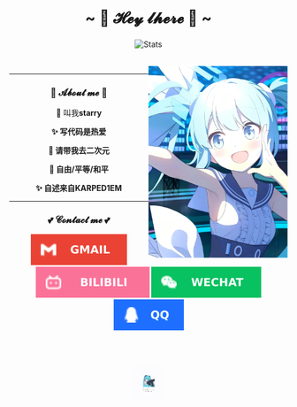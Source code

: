 <h1 align="center">~ 💖 𝓗𝓮𝔂 𝓵𝓱𝓮𝓻𝓮 💖 ~</h1>

<p align="center">
 <img src="https://github-widgetbox.vercel.app/api/profile?username=starryChina&data=followers,repositories,stars,commits&theme=nautilus" align="center" alt="Stats" />
</p>

<br/>

<img align="right" alt="Damn i love gura" src="miku.webp" width="50%" height="auto"/>

<div align="center">
 
 <hr/><h3>🌱 𝓐𝓫𝓸𝓾𝓽 𝓶𝓮 🌱</h3>
 <p>💖 叫我<b>starry<b></p>
 <p>✨ 写代码是热爱</p>
 <p>🌸 请带我去二次元</p>
 <p>🗽 自由/平等/和平</p>
 <p>✨ 自述来自KARPED1EM </p>

 <hr/><h3 align="center">💕 𝓒𝓸𝓷𝓽𝓪𝓬𝓽 𝓶𝓮 💕</h3>
 <a href="mailto:starrynet@126.com" target="_blank"><img src="https://github.com/starryChina/starryChina/blob/main/GMAIL.svg"/></a>
 <a href="https://space.bilibili.com/353211524" target="_blank"><img src="https://github.com/starryChina/starryChina/blob/main/BILIBILI.svg"/></a>
  <a href="https://raw.githubusercontent.com/starryChina/starryChina/refs/heads/main/Weixin.webp" target="_blank"><img src="https://github.com/starryChina/starryChina/blob/main/WECHAT.svg"/></a>
  <a href="https://raw.githubusercontent.com/starryChina/starryChina/refs/heads/main/QQ.webp" target="_blank"><img src="https://github.com/starryChina/starryChina/blob/main/QQ.svg"/></a>
 
 </br></br>
 
 <img src="GIF2.gif" width="12%" height="auto"/>
 
</div>
